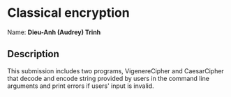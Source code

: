 # Classical encryption

Name: **Dieu-Anh (Audrey) Trinh**

## Description
This submission includes two programs, VigenereCipher and CaesarCipher that decode and encode string provided by users in the command line arguments and print errors if users' input is invalid.

